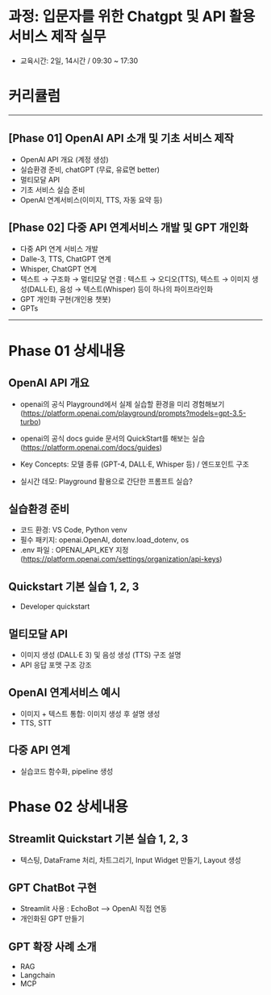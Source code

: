 # 과정: 입문자를 위한 Chatgpt 및 API 활용 서비스 제작 실무

- 교육시간: 2일, 14시간 / 09:30 ~ 17:30

# 커리큘럼

***
## [Phase 01] OpenAI API 소개 및 기초 서비스 제작
- OpenAI API 개요 (계정 생성)
- 실습환경 준비, chatGPT (무료, 유료면 better)
- 멀티모달 API
- 기초 서비스 실습 준비
- OpenAI 연계서비스(이미지, TTS, 자동 요약 등)

## [Phase 02] 다중 API 연계서비스 개발 및 GPT 개인화
- 다중 API 연계 서비스 개발
- Dalle-3, TTS, ChatGPT 연계
- Whisper, ChatGPT 연계
- 텍스트 → 구조화 → 멀티모달 연결
  : 텍스트 → 오디오(TTS), 텍스트 → 이미지 생성(DALL·E), 음성 → 텍스트(Whisper) 등이 하나의 파이프라인화
- GPT 개인화 구현(개인용 챗봇)
- GPTs

***

# Phase 01 상세내용

## OpenAI API 개요
- openai의 공식 Playground에서 실제 실습할 환경을 미리 경험해보기
  (https://platform.openai.com/playground/prompts?models=gpt-3.5-turbo)

- openai의 공식 docs guide 문서의 QuickStart를 해보는 실습 (https://platform.openai.com/docs/guides)

- Key Concepts: 모델 종류 (GPT-4, DALL·E, Whisper 등) / 엔드포인트 구조
- 실시간 데모: Playground 활용으로 간단한 프롬프트 실습?


## 실습환경 준비
- 코드 환경: VS Code, Python venv
- 필수 패키지: openai.OpenAI, dotenv.load_dotenv, os
- .env 파일 : OPENAI_API_KEY 지정 (https://platform.openai.com/settings/organization/api-keys)

## Quickstart 기본 실습 1, 2, 3
- Developer quickstart

## 멀티모달 API
- 이미지 생성 (DALL·E 3) 및 음성 생성 (TTS) 구조 설명
- API 응답 포맷 구조 강조

## OpenAI 연계서비스 예시
- 이미지 + 텍스트 통합: 이미지 생성 후 설명 생성
- TTS, STT

## 다중 API 연계
- 실습코드 함수화, pipeline 생성

# Phase 02 상세내용

## Streamlit Quickstart 기본 실습 1, 2, 3
- 텍스팅, DataFrame 처리, 차트그리기, Input Widget 만들기, Layout 생성

## GPT ChatBot 구현
- Streamlit 사용 : EchoBot --> OpenAI 직접 연동
- 개인화된 GPT 만들기

## GPT 확장 사례 소개
- RAG
- Langchain
- MCP


